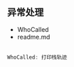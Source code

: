 ## 异常处理 ##

<table>
  <ul>
    <li>WhoCalled</li>
    <li>readme.md</li>
  </ul>
</table>

```javascript
WhoCalled: 打印栈轨迹
```

